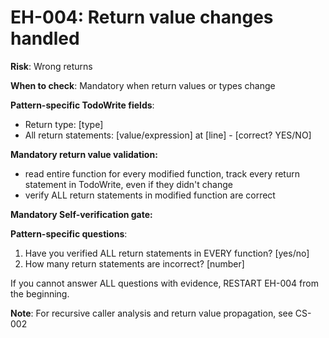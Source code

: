 # EH-004: Return value changes handled

**Risk**: Wrong returns

**When to check**: Mandatory when return values or types change

**Pattern-specific TodoWrite fields**:
- Return type: [type]
- All return statements: [value/expression] at [line] - [correct? YES/NO]

**Mandatory return value validation:**
- read entire function for every modified function, track every return statement in TodoWrite, even if they didn't change
- verify ALL return statements in modified function are correct

**Mandatory Self-verification gate:**

**Pattern-specific questions**:
  1. Have you verified ALL return statements in EVERY function? [yes/no]
  2. How many return statements are incorrect? [number]

If you cannot answer ALL questions with evidence, RESTART EH-004 from the beginning.

**Note**: For recursive caller analysis and return value propagation, see CS-002
